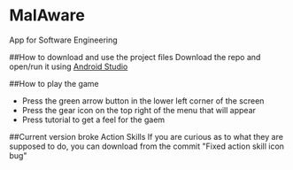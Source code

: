 # MalAware
App for Software Engineering

##How to download and use the project files
Download the repo and open/run it using [Android Studio](http://developer.android.com/tools)

##How to play the game
- Press the green arrow button in the lower left corner of the screen
- Press the gear icon on the top right of the menu that will appear
- Press tutorial to get a feel for the gaem

##Current version broke Action Skills
If you are curious as to what they are supposed to do, you can download from the commit "Fixed action skill icon bug"
